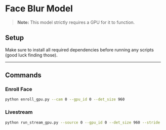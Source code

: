 # Face Blur Model

> **Note:** This model strictly requires a GPU for it to function.

## Setup
Make sure to install all required dependencies before running any scripts (good luck finding those).

---

## Commands

### Enroll Face
```bash
python enroll_gpu.py --cam 0 --gpu_id 0 --det_size 960
```

### Livestream
```bash
python run_stream_gpu.py --source 0 --gpu_id 0 --det_size 960 --stride 1 --tta_every 0
```

